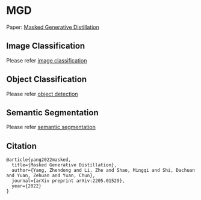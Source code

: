 # MGD
Paper: [Masked Generative Distillation](https://arxiv.org/abs/2205.01529)
## Image Classification 
Please refer [image classification](https://github.com/yzd-v/MGD/tree/master/cls)
## Object Classification 
Please refer [object detection](https://github.com/yzd-v/MGD/tree/master/det)
## Semantic Segmentation 
Please refer [semantic segmentation](https://github.com/yzd-v/MGD/tree/master/seg)

## Citation
```
@article{yang2022masked,
  title={Masked Generative Distillation},
  author={Yang, Zhendong and Li, Zhe and Shao, Mingqi and Shi, Dachuan and Yuan, Zehuan and Yuan, Chun},
  journal={arXiv preprint arXiv:2205.01529},
  year={2022}
}
```